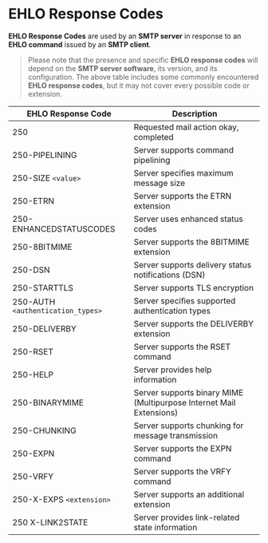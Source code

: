 # EHLO Response Codes

**EHLO Response Codes** are used by an **SMTP server** in response to an **EHLO command** issued by an **SMTP client**.

> Please note that the presence and specific **EHLO response codes** will depend on the **SMTP server software**, its version, and its configuration. The above table includes some commonly encountered **EHLO response codes**, but it may not cover every possible code or extension.

| EHLO Response Code | Description |
| --- | --- |
| 250 | Requested mail action okay, completed |
| 250-PIPELINING | Server supports command pipelining |
| 250-SIZE `<value>` | Server specifies maximum message size |
| 250-ETRN | Server supports the ETRN extension |
| 250-ENHANCEDSTATUSCODES | Server uses enhanced status codes |
| 250-8BITMIME | Server supports the 8BITMIME extension |
| 250-DSN | Server supports delivery status notifications (DSN) |
| 250-STARTTLS | Server supports TLS encryption |
| 250-AUTH `<authentication_types>` | Server specifies supported authentication types |
| 250-DELIVERBY | Server supports the DELIVERBY extension |
| 250-RSET | Server supports the RSET command |
| 250-HELP | Server provides help information |
| 250-BINARYMIME | Server supports binary MIME (Multipurpose Internet Mail Extensions) |
| 250-CHUNKING | Server supports chunking for message transmission |
| 250-EXPN | Server supports the EXPN command |
| 250-VRFY | Server supports the VRFY command |
| 250-X-EXPS `<extension>` | Server supports an additional extension |
| 250 X-LINK2STATE | Server provides link-related state information |